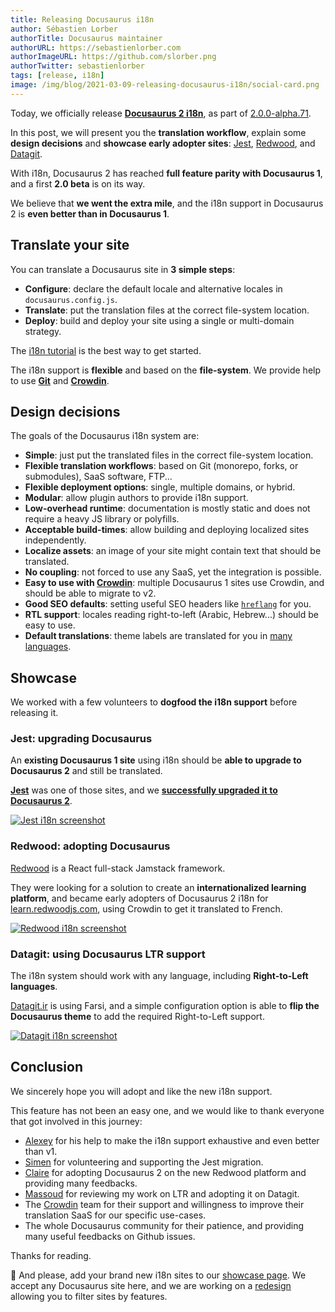 ```yaml
---
title: Releasing Docusaurus i18n
author: Sébastien Lorber
authorTitle: Docusaurus maintainer
authorURL: https://sebastienlorber.com
authorImageURL: https://github.com/slorber.png
authorTwitter: sebastienlorber
tags: [release, i18n]
image: /img/blog/2021-03-09-releasing-docusaurus-i18n/social-card.png
---
```


Today, we officially release **[Docusaurus 2 i18n](https://v2.docusaurus.io/docs/i18n/introduction)**, as part of [2.0.0-alpha.71](https://github.com/facebook/docusaurus/releases/tag/v2.0.0-alpha.71).

In this post, we will present you the **translation workflow**, explain some **design decisions** and **showcase early adopter sites**: [Jest](https://jestjs.io/), [Redwood](https://learn.redwoodjs.com/), and [Datagit](https://datagit.ir/).

With i18n, Docusaurus 2 has reached **full feature parity with Docusaurus 1**, and a first **2.0 beta** is on its way.

We believe that **we went the extra mile**, and the i18n support in Docusaurus 2 is **even better than in Docusaurus 1**.

## Translate your site

You can translate a Docusaurus site in **3 simple steps**:

- **Configure**: declare the default locale and alternative locales in `docusaurus.config.js`.
- **Translate**: put the translation files at the correct file-system location.
- **Deploy**: build and deploy your site using a single or multi-domain strategy.

The [i18n tutorial](https://v2.docusaurus.io/docs/i18n/tutorial) is the best way to get started.

The i18n support is **flexible** and based on the **file-system**. We provide help to use **[Git](https://v2.docusaurus.io/docs/i18n/git)** and **[Crowdin](https://v2.docusaurus.io/docs/i18n/crowdin)**.

## Design decisions

The goals of the Docusaurus i18n system are:

- **Simple**: just put the translated files in the correct file-system location.
- **Flexible translation workflows**: based on Git (monorepo, forks, or submodules), SaaS software, FTP...
- **Flexible deployment options**: single, multiple domains, or hybrid.
- **Modular**: allow plugin authors to provide i18n support.
- **Low-overhead runtime**: documentation is mostly static and does not require a heavy JS library or polyfills.
- **Acceptable build-times**: allow building and deploying localized sites independently.
- **Localize assets**: an image of your site might contain text that should be translated.
- **No coupling**: not forced to use any SaaS, yet the integration is possible.
- **Easy to use with [Crowdin](http://crowdin.com/)**: multiple Docusaurus 1 sites use Crowdin, and should be able to migrate to v2.
- **Good SEO defaults**: setting useful SEO headers like [`hreflang`](https://developers.google.com/search/docs/advanced/crawling/localized-versions) for you.
- **RTL support**: locales reading right-to-left (Arabic, Hebrew...) should be easy to use.
- **Default translations**: theme labels are translated for you in [many languages](https://github.com/facebook/docusaurus/tree/master/packages/docusaurus-theme-classic/codeTranslations).

## Showcase

We worked with a few volunteers to **dogfood the i18n support** before releasing it.

### Jest: upgrading Docusaurus

An **existing Docusaurus 1 site** using i18n should be **able to upgrade to Docusaurus 2** and still be translated.

**[Jest](https://jestjs.io)** was one of those sites, and we [**successfully upgraded it to Docusaurus 2**](https://jestjs.io/blog/2021/03/09/jest-website-upgrade).

[![Jest i18n screenshot](/img/blog/2021-03-09-releasing-docusaurus-i18n/jest.png)](https://jestjs.io)

### Redwood: adopting Docusaurus

[Redwood](https://redwoodjs.com/) is a React full-stack Jamstack framework.

They were looking for a solution to create an **internationalized learning platform**, and became early adopters of Docusaurus 2 i18n for [learn.redwoodjs.com](https://learn.redwoodjs.com/), using Crowdin to get it translated to French.

[![Redwood i18n screenshot](/img/blog/2021-03-09-releasing-docusaurus-i18n/redwood.png)](https://learn.redwoodjs.com/)

### Datagit: using Docusaurus LTR support

The i18n system should work with any language, including **Right-to-Left languages**.

[Datagit.ir](https://datagit.ir/) is using Farsi, and a simple configuration option is able to **flip the Docusaurus theme** to add the required Right-to-Left support.

[![Datagit i18n screenshot](/img/blog/2021-03-09-releasing-docusaurus-i18n/datagit.png)](https://datagit.ir/)

## Conclusion

We sincerely hope you will adopt and like the new i18n support.

This feature has not been an easy one, and we would like to thank everyone that got involved in this journey:

- [Alexey](https://github.com/lex111) for his help to make the i18n support exhaustive and even better than v1.
- [Simen](https://github.com/SimenB) for volunteering and supporting the Jest migration.
- [Claire](https://github.com/clairefro) for adopting Docusaurus 2 on the new Redwood platform and providing many feedbacks.
- [Massoud](https://github.com/massoudmaboudi) for reviewing my work on LTR and adopting it on Datagit.
- The [Crowdin](http://crowdin.com/) team for their support and willingness to improve their translation SaaS for our specific use-cases.
- The whole Docusaurus community for their patience, and providing many useful feedbacks on Github issues.

Thanks for reading.

🙏 And please, add your brand new i18n sites to our [showcase page](https://v2.docusaurus.io/showcase). We accept any Docusaurus site here, and we are working on a [redesign](https://github.com/facebook/docusaurus/issues/4238) allowing you to filter sites by features.
